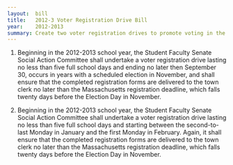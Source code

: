 ```yaml
---  
layout:  bill
title:   2012-3 Voter Registration Drive Bill
year:    2012-2013
summary: Create two voter registration drives to promote voting in the student body and the community at large.
---
```


1. Beginning in the 2012-2013 school year, the Student Faculty Senate Social Action Committee shall undertake a voter registration drive lasting no less than five full school days and ending no later then September 30, occurs in years with a scheduled election in November, and shall ensure that the completed registration forms are delivered to the town clerk no later than the Massachusetts registration deadline, which falls twenty days before the Election Day in November.

2. Beginning in the 2012-2013 school year, the Student Faculty Senate Social Action Committee shall undertake a voter registration drive lasting no less than five full school days and starting between the second-to-last Monday in January and the first Monday in February.  Again, it shall ensure that the completed registration forms are delivered to the town clerk no later than the Massachusetts registration deadline, which falls twenty days before the Election Day in November.
